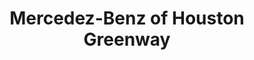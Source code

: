 ---
title: "Mercedez-Benz of Houston Greenway"
url: /houston/mercedez-benz-of-houston-greenway/
shop: Autohaus
---